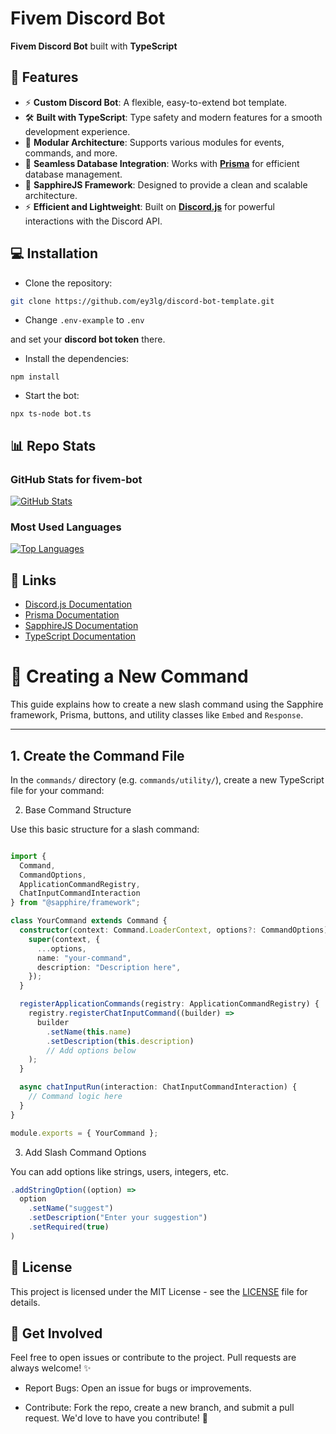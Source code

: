 # Fivem Discord Bot

**Fivem Discord Bot** built with **TypeScript**
## 🚀 Features
- ⚡ **Custom Discord Bot**: A flexible, easy-to-extend bot template.
- 🛠️ **Built with TypeScript**: Type safety and modern features for a smooth development experience.
- 🔄 **Modular Architecture**: Supports various modules for events, commands, and more.
- 🔗 **Seamless Database Integration**: Works with **[Prisma](https://www.prisma.io/)** for efficient database management.
- 🧩 **SapphireJS Framework**: Designed to provide a clean and scalable architecture.
- ⚡ **Efficient and Lightweight**: Built on **[Discord.js](https://discord.js.org/)** for powerful interactions with the Discord API.
## 💻 Installation

- Clone the repository:

```bash
git clone https://github.com/ey3lg/discord-bot-template.git
```

- Change `.env-example` to `.env`

and set your **discord bot token** there.

- Install the dependencies:
```
npm install
```
- Start the bot:
```
npx ts-node bot.ts
```

## 📊 Repo Stats

### GitHub Stats for fivem-bot

[![GitHub Stats](https://github-readme-stats.vercel.app/api?username=ey3lg&repo=fivem-bot&show_icons=true&hide_title=true&hide=prs&count_private=true&theme=radical)](https://github.com/ey3lg/fivem-bot)

### Most Used Languages

[![Top Languages](https://github-readme-stats.vercel.app/api/top-langs/?username=ey3lg&repo=fivem-bot&layout=compact&theme=radical)](https://github.com/ey3lg/fivem-bot)

## 🔗 Links

- [Discord.js Documentation](https://discord.js.org/#/)
- [Prisma Documentation](https://www.prisma.io/docs/)
- [SapphireJS Documentation](https://github.com/sapphiredev/framework)
- [TypeScript Documentation](https://www.typescriptlang.org/)

# 🧩 Creating a New Command

This guide explains how to create a new slash command using the Sapphire framework, Prisma, buttons, and utility classes like `Embed` and `Response`.

---

## 1. Create the Command File

In the `commands/` directory (e.g. `commands/utility/`), create a new TypeScript file for your command: 

2. Base Command Structure

Use this basic structure for a slash command:

```ts

import {
  Command,
  CommandOptions,
  ApplicationCommandRegistry,
  ChatInputCommandInteraction
} from "@sapphire/framework";

class YourCommand extends Command {
  constructor(context: Command.LoaderContext, options?: CommandOptions) {
    super(context, {
      ...options,
      name: "your-command",
      description: "Description here",
    });
  }

  registerApplicationCommands(registry: ApplicationCommandRegistry) {
    registry.registerChatInputCommand((builder) =>
      builder
        .setName(this.name)
        .setDescription(this.description)
        // Add options below
    );
  }

  async chatInputRun(interaction: ChatInputCommandInteraction) {
    // Command logic here
  }
}

module.exports = { YourCommand };

```

3. Add Slash Command Options

You can add options like strings, users, integers, etc.

```ts
.addStringOption((option) =>
  option
    .setName("suggest")
    .setDescription("Enter your suggestion")
    .setRequired(true)
)
```



## 📜 License

This project is licensed under the MIT License - see the [LICENSE](LICENSE) file for details.

## 💬 Get Involved
Feel free to open issues or contribute to the project. Pull requests are always welcome! ✨

- Report Bugs: Open an issue for bugs or improvements.

- Contribute: Fork the repo, create a new branch, and submit a pull request. We'd love to have you contribute! 🤝

